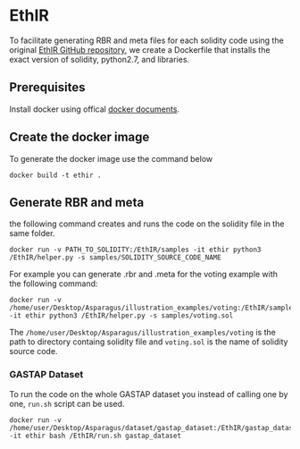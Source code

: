 # EthIR

To facilitate generating RBR and meta files for each solidity code using the original [EthIR GitHub repository](https://github.com/costa-group/EthIR), we create a Dockerfile that installs the exact version of solidity, python2.7, and libraries.

## Prerequisites
Install docker using offical [docker documents](https://docs.docker.com/engine/install/).


## Create the docker image
To generate the docker image use the command below
```
docker build -t ethir .
```

## Generate RBR and meta
the following command creates and runs the code on the solidity file in the same folder.

```
docker run -v PATH_TO_SOLIDITY:/EthIR/samples -it ethir python3 /EthIR/helper.py -s samples/SOLIDITY_SOURCE_CODE_NAME
```

For example you can generate .rbr and .meta for the voting example with the following command:

```
docker run -v /home/user/Desktop/Asparagus/illustration_examples/voting:/EthIR/samples -it ethir python3 /EthIR/helper.py -s samples/voting.sol
```

The `/home/user/Desktop/Asparagus/illustration_examples/voting` is the path to directory containg solidity file and `voting.sol` is the name of solidity source code.

### GASTAP Dataset
To run the code on the whole GASTAP dataset you instead of calling one by one, `run.sh` script can be used.

```
docker run -v /home/user/Desktop/Asparagus/dataset/gastap_dataset:/EthIR/gastap_dataset -it ethir bash /EthIR/run.sh gastap_dataset
```
